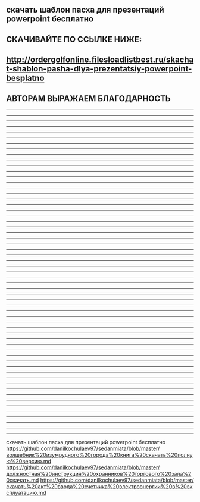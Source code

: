скачать шаблон пасха для презентаций powerpoint бесплатно
--------------------------------------------------
СКАЧИВАЙТЕ ПО ССЫЛКЕ НИЖЕ:
--------------------------------------------------
http://ordergolfonline.filesloadlistbest.ru/skachat-shablon-pasha-dlya-prezentatsiy-powerpoint-besplatno
--------------------------------------------------
АВТОРАМ ВЫРАЖАЕМ БЛАГОДАРНОСТЬ
--------------------------------------------------
--------------------------------------------------
--------------------------------------------------
--------------------------------------------------
--------------------------------------------------
--------------------------------------------------
--------------------------------------------------
--------------------------------------------------
--------------------------------------------------
--------------------------------------------------
--------------------------------------------------
--------------------------------------------------
--------------------------------------------------
--------------------------------------------------
--------------------------------------------------
--------------------------------------------------
--------------------------------------------------
--------------------------------------------------
--------------------------------------------------
--------------------------------------------------
--------------------------------------------------
--------------------------------------------------
--------------------------------------------------
--------------------------------------------------
--------------------------------------------------
--------------------------------------------------
--------------------------------------------------
--------------------------------------------------
--------------------------------------------------
--------------------------------------------------
--------------------------------------------------
--------------------------------------------------
--------------------------------------------------
--------------------------------------------------
--------------------------------------------------
--------------------------------------------------
--------------------------------------------------
--------------------------------------------------
--------------------------------------------------
--------------------------------------------------
--------------------------------------------------
--------------------------------------------------
--------------------------------------------------
--------------------------------------------------
--------------------------------------------------
--------------------------------------------------
--------------------------------------------------
--------------------------------------------------
--------------------------------------------------
--------------------------------------------------
--------------------------------------------------
--------------------------------------------------
--------------------------------------------------
--------------------------------------------------
--------------------------------------------------
--------------------------------------------------
--------------------------------------------------
--------------------------------------------------
--------------------------------------------------
--------------------------------------------------
скачать шаблон пасха для презентаций powerpoint бесплатно 
https://github.com/danilkochulaev97/sedanmiata/blob/master/волшебник%20изумрудного%20города%20книга%20скачать%20полную%20версию.md
https://github.com/danilkochulaev97/sedanmiata/blob/master/должностная%20инструкция%20охранников%20торгового%20зала%20скачать.md
https://github.com/danilkochulaev97/sedanmiata/blob/master/скачать%20акт%20ввода%20счетчика%20электроэнергии%20в%20эксплуатацию.md